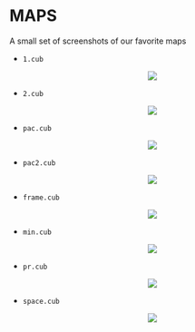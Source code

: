 # MAPS

A small set of screenshots of our favorite maps

- ``1.cub``

<div align="center">
    <img src="https://user-images.githubusercontent.com/40824677/155118469-f1b00ad1-1072-4c1f-bcfc-d3eff8dd8c78.png">
</div>

- ``2.cub``

<div align="center">
    <img src="https://user-images.githubusercontent.com/40824677/155118474-9862e65a-512e-45c1-ab28-79f1d91f1cae.png">
</div>

- ``pac.cub``

<div align="center">
    <img src="https://user-images.githubusercontent.com/40824677/155118483-486ba090-2b59-4a45-a5c5-17f08dd20b94.png">
</div>


- ``pac2.cub``

<div align="center">
    <img src="https://user-images.githubusercontent.com/40824677/155118484-16067a38-7abe-4e9d-a658-ce880f562b03.png">
</div>

- ``frame.cub``

<div align="center">
    <img src="https://user-images.githubusercontent.com/40824677/155118479-995a1d08-0356-48cd-971e-0c133aabbd96.png">
</div>

- ``min.cub``

<div align="center">
    <img src="https://user-images.githubusercontent.com/40824677/155118481-813bd667-184c-4c3d-9244-8fead4748e4a.png">
</div>

- ``pr.cub``

<div align="center">
    <img src="https://user-images.githubusercontent.com/40824677/155118486-71b6e982-2933-4e05-b7d7-c3bfa298f550.png">
</div>

- ``space.cub``

<div align="center">
    <img src="https://user-images.githubusercontent.com/40824677/155118488-669c42b2-3f4b-4a32-bac1-c1b363aad187.png">
</div>
